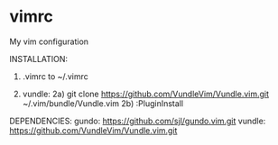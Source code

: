 # vimrc
My vim configuration

INSTALLATION:
1) .vimrc to ~/.vimrc

2) vundle:
    2a) git clone https://github.com/VundleVim/Vundle.vim.git ~/.vim/bundle/Vundle.vim
    2b) :PluginInstall

DEPENDENCIES:
gundo: https://github.com/sjl/gundo.vim.git
vundle: https://github.com/VundleVim/Vundle.vim.git
